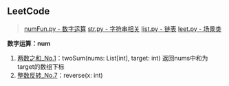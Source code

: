 LeetCode
----
> [numFun.py - 数字运算](https://github.com/Ethan-Ye-4869/studyPython/blob/main/LeetCodeFun/munFun.py)
> [str.py - 字符串相关](https://github.com/Ethan-Ye-4869/studyPython/blob/main/LeetCodeFun/str.py)
> [list.py - 链表](https://github.com/Ethan-Ye-4869/studyPython/blob/main/LeetCodeFun/list.py)
> [leet.py - 场景类](https://github.com/Ethan-Ye-4869/studyPython/blob/main/LeetCodeFun/leet.py)

**数字运算：num**
1. [两数之和_No.1](https://leetcode.cn/problems/two-sum/)：twoSum(nums: List[int], target: int)
返回nums中和为target的数组下标
2. [整数反转_No.7](https://leetcode.cn/problems/reverse-integer/)：reverse(x: int)

